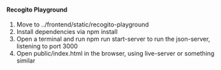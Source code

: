 #### Recogito Playground
1. Move to ../frontend/static/recogito-playground
2. Install dependencies via npm install
3. Open a terminal and run npm run start-server to run the json-server, listening to port 3000
4. Open public/index.html in the browser, using live-server or something similar
